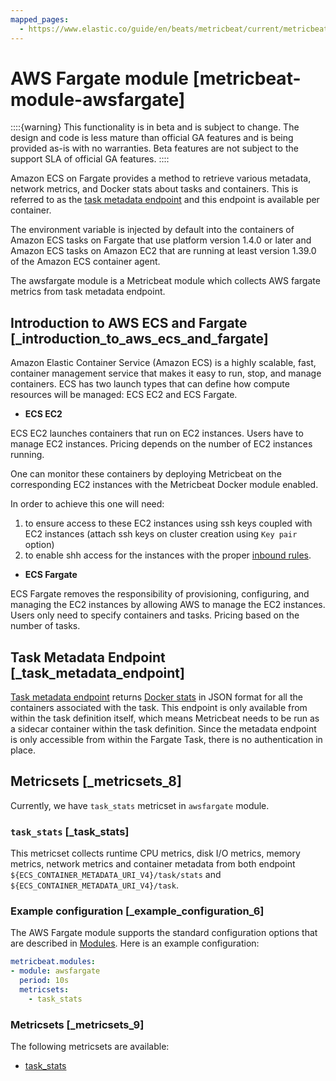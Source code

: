 ```yaml
---
mapped_pages:
  - https://www.elastic.co/guide/en/beats/metricbeat/current/metricbeat-module-awsfargate.html
---
```


# AWS Fargate module [metricbeat-module-awsfargate]

::::{warning}
This functionality is in beta and is subject to change. The design and code is less mature than official GA features and is being provided as-is with no warranties. Beta features are not subject to the support SLA of official GA features.
::::


Amazon ECS on Fargate provides a method to retrieve various metadata, network metrics, and Docker stats about tasks and containers. This is referred to as the [task metadata endpoint](https://docs.aws.amazon.com/AmazonECS/latest/userguide/task-metadata-endpoint-v4-fargate.md) and this endpoint is available per container.

The environment variable is injected by default into the containers of Amazon ECS tasks on Fargate that use platform version 1.4.0 or later and Amazon ECS tasks on Amazon EC2 that are running at least version 1.39.0 of the Amazon ECS container agent.

The awsfargate module is a Metricbeat module which collects AWS fargate metrics from task metadata endpoint.


## Introduction to AWS ECS and Fargate [_introduction_to_aws_ecs_and_fargate]

Amazon Elastic Container Service (Amazon ECS) is a highly scalable, fast, container management service that makes it easy to run, stop, and manage containers. ECS has two launch types that can define how compute resources will be managed: ECS EC2 and ECS Fargate.

* **ECS EC2**

ECS EC2 launches containers that run on EC2 instances. Users have to manage EC2 instances. Pricing depends on the number of EC2 instances running.

One can monitor these containers by deploying Metricbeat on the corresponding EC2 instances with the Metricbeat Docker module enabled.

In order to achieve this one will need:

1. to ensure access to these EC2 instances using ssh keys coupled with EC2 instances (attach ssh keys on cluster creation using `Key pair` option)
2. to enable shh access for the instances with the proper [inbound rules](https://docs.aws.amazon.com/AWSEC2/latest/UserGuide/authorizing-access-to-an-instance.html).

* **ECS Fargate**

ECS Fargate removes the responsibility of provisioning, configuring, and managing the EC2 instances by allowing AWS to manage the EC2 instances. Users only need to specify containers and tasks. Pricing based on the number of tasks.


## Task Metadata Endpoint [_task_metadata_endpoint]

[Task metadata endpoint](https://docs.aws.amazon.com/AmazonECS/latest/userguide/task-metadata-endpoint-v4-fargate.md) returns [Docker stats](https://docs.docker.com/engine/api/v1.30/#operation/ContainerStats) in JSON format for all the containers associated with the task. This endpoint is only available from within the task definition itself, which means Metricbeat needs to be run as a sidecar container within the task definition. Since the metadata endpoint is only accessible from within the Fargate Task, there is no authentication in place.


## Metricsets [_metricsets_8]

Currently, we have `task_stats` metricset in `awsfargate` module.


### `task_stats` [_task_stats]

This metricset collects runtime CPU metrics, disk I/O metrics, memory metrics, network metrics and container metadata from both endpoint `${ECS_CONTAINER_METADATA_URI_V4}/task/stats` and `${ECS_CONTAINER_METADATA_URI_V4}/task`.


### Example configuration [_example_configuration_6]

The AWS Fargate module supports the standard configuration options that are described in [Modules](/reference/metricbeat/configuration-metricbeat.md). Here is an example configuration:

```yaml
metricbeat.modules:
- module: awsfargate
  period: 10s
  metricsets:
    - task_stats
```


### Metricsets [_metricsets_9]

The following metricsets are available:

* [task_stats](/reference/metricbeat/metricbeat-metricset-awsfargate-task_stats.md)


